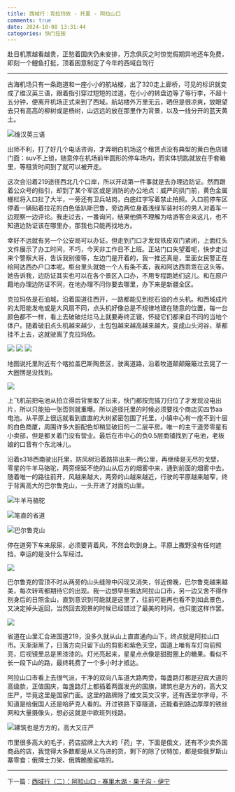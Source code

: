 ```yaml
---
title: 西域行：克拉玛依 - 托里 - 阿拉山口
comments: true
date: 2024-10-08 13:31:44
categories: 快门狂按
---
```

赴日机票越看越贵，正愁着国庆仍未安排，万念俱灰之时惊觉假期异地还车免费，即刻一个鲤鱼打挺，顶着困意制定了今年的西域自驾行

---

古海机场只有一条跑道和一座小小的航站楼，出了320走上廊桥，可见的标识就变成了维汉英三语，跟着指引穿过短短的过道，在小小的转盘边等了等行李，不超十五分钟，便离开机场正式来到了西域。航站楼外万里无云，晒但是很凉爽，放眼望去只有高高的柳树或是杨树，山远远的放在那里作为背景，以及一线分开的蓝天黄土。

![维汉英三语](https://i04.cc/r/5ad7a574etbc64d90a8a4ec94cc9b625.jpg)

出师不利，打了好几个电话咨询，才弄明白机场这个租赁点没有典型的黄白色店铺门面：suv不上锁，随意停在机场前半圆形的停车场内，而实体钥匙就放在手套箱里，等租赁时间到了就可以被开走。

这次会沿着219途径西北几个口岸，所以开动第一件事就是去办理边防证。然而跟着公众号的指引，却到了某个军区或是消防的办公地点：威严的拱门前，黄色金属栅栏将入口拦了大半，一旁还有卫兵站岗，白底红字写着禁止拍照。入口前停车区停着一辆贴着拉花的白色低趴斯巴鲁，旁边两位身着浅绿军装衬衫的男人对着车一边观察一边评论。我走过去，一番询问，结果他俩不理解为啥游客会来这儿，也不知道边防证该在哪里办，那我也只能再找地方。

幸好不远就有另一个公安局可以办证。但走到门口才发现铁皮双门紧闭，上面红头文件展示了办工时间，不巧，今天非工作日不上班。正站门口失望着呢，快步走过来个警察大哥，告诉我别傻等，左边门是开着的，我一推还真是，里面女民警正在给阿达西办户口本呢。柜台里头就她一个人有条不紊，我和阿达西乖乖在这头等。她告诉我，边防证其实也可以在各个景区入口办，不用专程跑她们这儿。和在原户籍地办理边防证不同，在地办理不问你要去哪里，办下来是新疆全区。

克拉玛依是石油城，沿着国道往西开，一路都能见到挖石油的点头机。和西域成片的太阳能发电或是大风扇不同，点头机好像总是不规律地建在随意的位置，每一台颜色都不一样，看上去破破烂烂马上就要寿终正寝，怀疑它们都来自不同的当地个体户。随着破旧点头机越来越少，土包包越来越高越来越大，变成山头河谷，草都挂不上去，这就驶离了克拉玛依。

![](https://i04.cc/r/DSC04297g.jpg)
![](https://i04.cc/r/DSC04302g.jpg)
![](https://i04.cc/r/DSC04288g.jpg)

地图说托里附近有个喀拉盖巴斯陶景区，驶离道路，沿着牧道颠颠簸簸过去晃了一大圈愣是没找到。

![](https://i04.cc/r/DSC05106.jpeg)

上飞机前把电池从拍立得后背里取了出来，快门都按完插刀归位了才发现没电出片，所以只能拍一张否则就重曝。所以途径托里的时候必须要找个商店买四节aa电池。从平原上很远就看到直直的大树紧密包围了托里，小镇中心有一座不到十层的白色商厦，周围许多大胆配色却稍显破旧的一二层平房。唯一的主干道旁零星有小卖部，但是都关着门没有营业。最后在市中心的负0.5层商铺找到了电池，老板娘的口音有个东北味儿。


沿着s318西南驶出托里，防风树沿着路排出来一两公里，再继续是无尽的戈壁，零星的牛羊马骆驼，两旁绵延不绝的山从后方的烟雾中来，通到前面的烟雾中去。随着唯一的路往前开，风越来越大，两旁的山越来越近，行驶的平原越来越窄，终于背离高大的巴尔鲁克山，一头开进了对面的山里。

![牛羊马骆驼](https://i04.cc/r/d0379a71cu5f77368e8cec4c2d39bcfd.jpg)

![笔直的省道](https://i04.cc/r/afbf3c2cfm9c6987ed47c979cd0a106a.jpg)

![巴尔鲁克山](https://i04.cc/r/af1ca1818ta657764b65e3ac321aa2a8.jpg)


停在道旁下车来尿尿，必须要背着风，不然会吹到身上。平原上撒野没有任何遮挡，幸运的是没什么车经过。

![](https://i04.cc/r/DSC04315g.jpg)

巴尔鲁克的雪顶不时从两旁的山头缝隙中闪现又消失，邻近傍晚，巴尔鲁克越来越美，每次转弯都期待它的出现。我一边想早些抵达阿拉山口市，另一边又舍不得作别身后的日照金山，直到意识到可能就是这里了，往前可能再也看不到如此景色，又决定掉头返回，当然回去观景的时候已经错过了最美的时间，也只能这样作罢。

![](https://i04.cc/r/DSC04318g.jpg)

省道在山里汇合进国道219，没多久就从山上直直通向山下，终点就是阿拉山口市。天渐渐黑了，日落方向只留下山的剪影和紫色天空，国道上唯有车灯向前照亮，后视镜里总是黑漆漆的。灯光亮起来，星星点点像是甜甜圈上的糖果。看似不长一段下山的路，最终耗费了一个多小时才抵达。

阿拉山口市看上去很气派，干净的双向八车道大路两旁，每盏路灯都是迎宾大道的高级款，正值国庆，每盏路灯上都插着两面发光的国旗，建筑也是方方的，高大又庄严，毕竟这里是国家门面。这里的路牌除了维文英文汉字，还有西里尔字母，不知道是给俄国人还是哈萨克人看的。开过铁路下穿隧道，还能看到路边厚厚的铁丝网和大量摄像头，想必这就是中欧班列线路。

![建筑也是方方的，高大又庄严](https://i04.cc/r/e9058b14am521635effd80d602078df2.jpg)

市里很多高大的毛子，药店招牌上大大的「药」字，下面是俄文，还有不少卖外国商品的店，我觉得大多数都是从义乌进的货，剩下的除了伏特加，都是些俄罗斯山寨零食：俄牌士力架、俄牌脆脆鲨啥的。

---

下一篇：[西域行（二）：阿拉山口 - 赛里木湖 - 果子沟 - 伊宁](https://gaoryrt.com/2024/10-11-journeytothewest1/)
